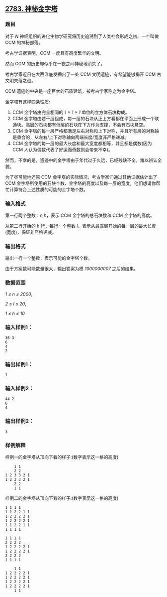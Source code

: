## [2783. 神秘金字塔](https://www.acwing.com/problem/content/2785/)

### 题目

对于 *N* 神经组织的进化生物学研究将历史追溯到了人类社会形成之初、一个叫做 CCM 的神秘部落。

考古学证据表明，CCM 一度具有高度繁华的文明。

然而 CCM 的历史却似乎在一夜之间神秘地消失了。

考古学家近日在大西洋底发掘出了一处 CCM 文明遗迹，有希望能够揭开 CCM 古文明失落之谜。

CCM 遗迹的中央是一座巨大的石质建筑，被考古学家称之为金字塔。

金字塔有这样四条性质:

1. CCM 金字塔由完全相同的 *1 × 1 × 1* 单位的立方体石块构成。
2. CCM 金字塔由若干层组成，每一层的石块从正上方看都在平面上形成一个联通块。高层的石块都有低层的石块在下方作为支撑，不会有石块悬空。
3. CCM 金字塔的每一层严格都满足左右对称和上下对称，并且所有层的对称轴是重合的，从左右/上下对称轴向两端长度/宽度非严格递减。
4. CCM 金字塔的每一层的最大长度和最大宽度都相等，并且都是偶数(因为 CCM 人认为偶数代表了好运而奇数则会带来不幸)。

然而，不幸的是，遗迹中的金字塔由于年代过于久远，已经残缺不全，难以辨认全貌。

为了尽可能地还原 CCM 金字塔的实际情况，考古学家们通过其他证据估计出了 CCM 金字塔所使用的石块个数、金字塔的高度以及每一层的宽度，他们想请你帮忙计算符合上述性质的可能的金字塔个数。

### 输入格式

第一行两个整数：*n,h*，表示 CCM 金字塔的总石块数和 CCM 金字塔的高度。

从第二行开始的 *h* 行，每行一个整数 *l*。表示从最底层开始的每一层的最大长度(宽度)，保证非严格递减。

### 输出格式

输出一行一个整数，表示可能的金字塔个数。

由于方案数可能数量很大，输出答案为模 *1000000007* 之后的结果。

### 数据范围

*1 ≤ n ≤ 2000*,

*2 ≤ l ≤ 20*,

*1 ≤ h ≤ 10*

### 输入样例1：

```
36 3
6
4
2
```

### 输出样例1：

```
1
```

### 输入样例2：

```
44 2
6
4
```

### 输出样例2：

```
3
```

### 样例解释

样例一的金字塔从顶向下看的样子:(数字表示这一格的高度)

```
    1 1
    2 2
1 2 3 3 2 1
1 2 3 3 2 1
    2 2
    1 1
```

样例二的金字塔从顶向下看的样子:(数字表示这一格的高度)

```
1 1 1 1
1 1 2 2 1 1
1 2 2 2 2 1
1 2 2 2 2 1
1 1 2 2 1 1
1 1 1 1

1 1 1 1
2 2 2 2
1 2 2 2 2 1
1 2 2 2 2 1
2 2 2 2
1 1 1 1

    1 1
1 2 2 2 2 1
1 2 2 2 2 1
1 2 2 2 2 1
1 2 2 2 2 1
    1 1
```
